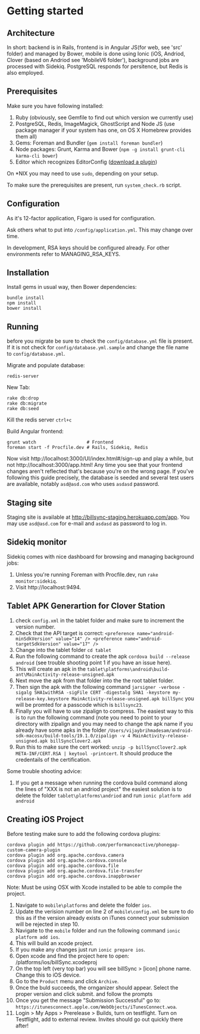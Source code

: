 Getting started
===============

Architecture
------------

In short: backend is in Rails, frontend is in Angular JS(for web, see 'src' folder) and managed by Bower, mobile is done using Ionic (iOS, Andriod, Clover (based on Andriod see 'MobileV6 folder'), background jobs are processed with Sidekiq.  PostgreSQL responds for persitence,
but Redis is also employed.

Prerequisites
-------------

Make sure you have following installed:

1.  Ruby (obviously, see Gemfile to find out which version we currently use)
1.  PostgreSQL, Redis, ImageMagick, GhostScript and Node JS (use package manager
    if your system has one, on OS X Homebrew provides them all)
1.  Gems: Foreman and Bundler (`gem install foreman bundler`)
1.  Node packages: Grunt, Karma and Bower (`npm -g install grunt-cli karma-cli
    bower`)
1.  Editor which recognizes EditorConfig
    ([download a plugin](http://editorconfig.org/#download))

On \*NIX you may need to use `sudo`, depending on your setup.

To make sure the prerequisites are present, run `system_check.rb` script.

Configuration
-------------

As it's 12-factor application, Figaro is used for configuration.

Ask others what to put into `/config/application.yml`.  This may change over
time.

In development, RSA keys should be configured already.  For other environments
refer to MANAGING_RSA_KEYS.

Installation
------------

Install gems in usual way, then Bower dependencies:

    bundle install
    npm install
    bower install

Running
-------
before you migrate be sure to check the `config/database.yml` file is present.  If it is not check for `config/database.yml.sample` and change the file name to `config/database.yml`.

Migrate and populate database:

    redis-server
New Tab:

    rake db:drop
    rake db:migrate
    rake db:seed

Kill the redis server `ctrl+c`

Build Angular frontend:

    grunt watch                   # Frontend
    foreman start -f Procfile.dev # Rails, Sidekiq, Redis

Now visit http://localhost:3000/UI/index.html#/sign-up and play a while,
but not http://localhost:3000/app.html!  Any time you see that your frontend
changes aren't reflected that's because you're on the wrong page.
If you've following this guide precisely, the database is seeded and several
test users are available, notably `asd@asd.com` who uses `asdasd` password.

Staging site
------------

Staging site is available at http://billsync-staging.herokuapp.com/app.  You may
use `asd@asd.com` for e-mail and `asdasd` as password to log in.

Sidekiq monitor
---------------

Sidekiq comes with nice dashboard for browsing and managing background jobs:

1. Unless you're running Foreman with Procfile.dev, run `rake monitor:sidekiq`.
2. Visit http://localhost:9494.
 
Tablet APK Generartion for Clover Station
-------------

1.  check `config.xml` in the tablet folder and make sure to increment the version number.
2.  Check that the API target is correct:  `<preference name="android-minSdkVersion" value="14" /> <preference name="android-targetSdkVersion" value="17" />` 
3.  Change into the tablet folder `cd tablet`
4.  Run the following command to create the apk `cordova build --release android` (see trouble shooting point 1 if you have an issue here).
5.  This will create an apk in the `tablet\platforms\android\build-ant\MainActivity-release-unsigned.apk`
6.  Next move the apk from that folder into the the root tablet folder.
7.  Then sign the apk with the following command `jarsigner -verbose -sigalg SHA1withRSA -sigFile CERT -digestalg SHA1 -keystore my-release-key.keystore MainActivity-release-unsigned.apk billSync` you will be promted for a passcode which is `billsync23`.
9.  Finally you will have to use zipalign to compress.  The easiest way to this is to run the following command (note you need to point to your directory with zipalign and you may need to change the apk name if you already have some apks in the folder `/Users/vijaybrihmadesam/android-sdk-macosx/build-tools/19.1.0/zipalign -v 4 MainActivity-release-unsigned.apk billSyncClover2.apk`
10.  Run this to make sure the cert worked: `unzip -p billSyncClover2.apk META-INF/CERT.RSA | keytool -printcert`.  It should produce the credentails of the certification.

Some trouble shooting advice:
1.  If you get a message when running the cordova build command along the lines of "XXX is not an andriod project" the easiest solution is to delete the folder `tablet\platforms\andriod` and run `ionic platform add android`

Creating iOS Project
-------------
Before testing make sure to add the following cordova plugins:

    cordova plugin add https://github.com/performanceactive/phonegap-custom-camera-plugin
    cordova plugin add org.apache.cordova.camera
    cordova plugin add org.apache.cordova.console
    cordova plugin add org.apache.cordova.file
    cordova plugin add org.apache.cordova.file-transfer
    cordova plugin add org.apache.cordova.inappbrowser


Note:  Must be using OSX with Xcode installed to be able to compile the project.

1. Navigate to `mobile\platforms` and delete the folder `ios`.
2. Update the verision number on line 2 of `mobile\config.xml` be sure to do this as if the version already exists on iTunes connect your submission will be rejected in step 10.
3. Navigate to the `mobile` folder and run the following command `ionic platform add ios`.
4. This will build an xcode project.
5. If you make any changes just run `ionic prepare ios`.
6. Open xcode and find the project here to open: /platforms/ios/billSync.xcodeproj
7. On the top left (very top bar) you will see billSync > [icon] phone name.  Change this to iOS device.
8. Go to the `Product` menu and click `Archive`.
9. Once the buld succeeds, the ornganizer should appear.  Select the proper version and click submit. and follow the prompts
10. Once you get the message "Submission Successful" go to: `https://itunesconnect.apple.com/WebObjects/iTunesConnect.woa`.
11. Login > My Apps > Prerelease > Builds, turn on testflight.  Turn on Testflight, add to external review.  Invites should go out quickly there after!
